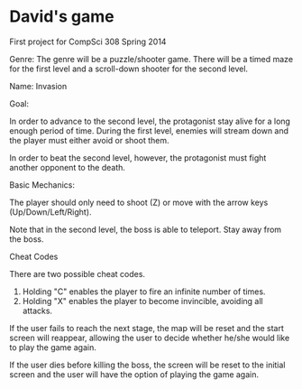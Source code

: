 David's game
====

First project for CompSci 308 Spring 2014

Genre: The genre will be a puzzle/shooter game.
    There will be a timed maze for the first level and a scroll-down shooter
    for the second level.
    
Name: Invasion

Goal:

In order to advance to the second level, the protagonist stay alive for a long enough period of time.
During the first level, enemies will stream down and the player must either avoid or shoot them.
    
In order to beat the second level, however, the protagonist must
fight another opponent to the death.
    
Basic Mechanics:
    
The player should only need to shoot (Z) or move with the arrow keys (Up/Down/Left/Right).

Note that in the second level, the boss is able to teleport. Stay away from the boss.
    
Cheat Codes

There are two possible cheat codes.
1) Holding "C" enables the player to fire an infinite number of times.
2) Holding "X" enables the player to become invincible, avoiding all attacks.
            
If the user fails to reach the next stage, the map will be reset
and the start screen will reappear, allowing the user
to decide whether he/she would like to play the game again.
            
If the user dies before killing the boss, the screen will be
reset to the initial screen and the user will have the option
of playing the game again.
